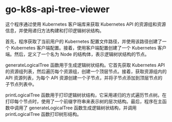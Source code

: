 # go-k8s-api-tree-viewer

这个程序通过使用 Kubernetes 客户端库来获取 Kubernetes API 的资源组和资源信息，并使用递归方法构建和打印逻辑树状结构。

首先，程序获取了当前用户的 Kubernetes 配置文件路径，并使用该路径创建了一个 Kubernetes 客户端配置。接着，使用客户端配置创建了一个 Kubernetes 客户端。然后，定义了一个名为 Node 的结构体，表示逻辑树状结构的节点。

generateLogicalTree 函数用于生成逻辑树状结构。它首先获取 Kubernetes API 的资源组列表，然后遍历每个资源组，创建一个顶层节点。接着，获取资源组内的 API 资源列表，为每个 API 资源创建一个子节点，并将子节点添加到顶层节点的子节点列表中。

printLogicalTree 函数用于打印逻辑树状结构，它采用递归的方式遍历节点树。在打印每个节点时，使用了一个前缀字符串来表示树的层次结构。最后，程序在主函数中调用了 generateLogicalTree 函数生成逻辑树状结构，并调用 printLogicalTree 函数打印树形结构。
